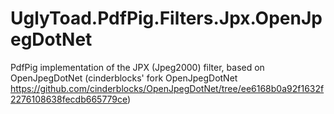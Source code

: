 # UglyToad.PdfPig.Filters.Jpx.OpenJpegDotNet
PdfPig implementation of the JPX (Jpeg2000) filter, based on OpenJpegDotNet (cinderblocks' fork OpenJpegDotNet https://github.com/cinderblocks/OpenJpegDotNet/tree/ee6168b0a92f1632f2276108638fecdb665779ce)
